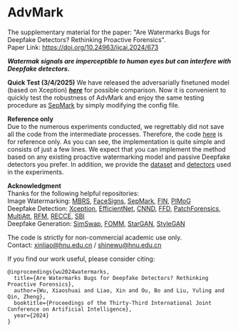# AdvMark
The supplementary material for the paper: "Are Watermarks Bugs for Deepfake Detectors? Rethinking Proactive Forensics".  
Paper Link: https://doi.org/10.24963/ijcai.2024/673  

***Watermak signals are imperceptible to human eyes but can interfere with Deepfake detectors.***

**Quick Test (3/4/2025)**
We have released the adversarially finetuned model (based on Xception) [***here***](https://drive.google.com/drive/folders/1h93NcAJXE21CsDluMyDdBdKGY5aV1pLC?usp=sharing) for possible comparison. Now it is convenient to quickly test the robustness of AdvMark and enjoy the same testing procedure
 as [SepMark](https://github.com/sh1newu/SepMark) by simply modifying the config file.

**Reference only**  
Due to the numerous experiments conducted, we regrettably did not save all the code from the intermediate processes. Therefore, the code [here](https://github.com/sh1newu/AdvMark/tree/main/Reference/network) is for reference only. As you can see, the implementation is quite simple and consists of just a few lines. We expect that you can implement the method based on any existing proactive watermarking model and passive Deepfake detectors you prefer. In addition, we provide the [dataset](https://drive.google.com/drive/folders/1NKnkhh5102pPs8DP-2MZ74r7uzUVWZov?usp=sharing) and [detectors](https://drive.google.com/drive/folders/1771ni4ERqjGkwcj_FlHWJZK7wf9o7fEf?usp=sharing) used in the experiments.

**Acknowledgment**  
Thanks for the following helpful repositories:  
Image Watermarking: [MBRS](https://github.com/jzyustc/MBRS), [FaceSigns](https://github.com/paarthneekhara/FaceSignsDemo), [SepMark](https://github.com/sh1newu/SepMark), [FIN](https://github.com/QQiuyp/FIN), [PIMoG](https://github.com/FangHanNUS/PIMoG-An-Effective-Screen-shooting-Noise-Layer-Simulation-for-Deep-Learning-Based-Watermarking-Netw)   
Deepfake Detection: [Xception](https://github.com/ondyari/FaceForensics), [EfficientNet](https://github.com/ldz666666/Style-atk), [CNND](https://github.com/peterwang512/CNNDetection), [FFD](https://github.com/JStehouwer/FFD_CVPR2020), [PatchForensics](https://github.com/chail/patch-forensics), [MultiAtt](https://github.com/yoctta/multiple-attention), [RFM](https://github.com/crywang/RFM), [RECCE](https://github.com/VISION-SJTU/RECCE), [SBI](https://github.com/mapooon/SelfBlendedImages)   
Deepfake Generation: [SimSwap](https://github.com/neuralchen/SimSwap), [FOMM](https://github.com/AliaksandrSiarohin/first-order-model), [StarGAN](https://github.com/yunjey/stargan), [StyleGAN](https://github.com/NVlabs/stylegan)  
 
The code is strictly for non-commercial academic use only.  
Contact: xinliao@hnu.edu.cn / shinewu@hnu.edu.cn

If you find our work useful, please consider citing:  

```
@inproceedings{wu2024watermarks,  
  title={Are Watermarks Bugs for Deepfake Detectors? Rethinking Proactive Forensics},  
  author={Wu, Xiaoshuai and Liao, Xin and Ou, Bo and Liu, Yuling and Qin, Zheng},  
  booktitle={Proceedings of the Thirty-Third International Joint Conference on Artificial Intelligence},  
  year={2024}  
}
```

